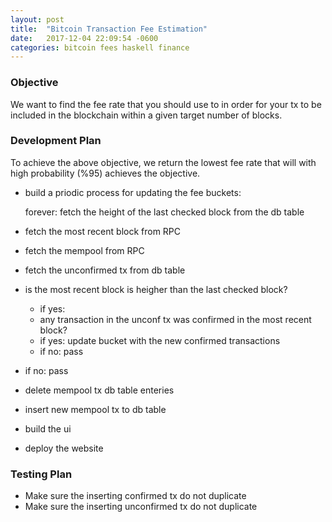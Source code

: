 ```yaml
---
layout: post
title:  "Bitcoin Transaction Fee Estimation"
date:   2017-12-04 22:09:54 -0600
categories: bitcoin fees haskell finance
---
```


### Objective

We want to find the fee rate that you should use to in order for your 
tx to be included in the blockchain within a given target number of blocks.

### Development Plan

To achieve the above objective, we return the lowest fee rate that will 
with high probability (%95) achieves the objective.

- build a priodic process for updating the fee buckets:
  
  forever:
   fetch the height of the last checked block from the db table
 - fetch the most recent block from RPC
 - fetch the mempool from RPC
 - fetch the unconfirmed tx from db table
 - is the most recent block is heigher than the last checked block?
   - if yes:
    - any transaction in the unconf tx was confirmed in the most recent block?
    -  if yes: update bucket with the new confirmed transactions
    - if no: pass
  - if no: pass
  - delete mempool tx db table enteries
  - insert new mempool tx to db table
  
- build the ui

- deploy the website

### Testing Plan

- Make sure the inserting confirmed tx do not duplicate
- Make sure the inserting unconfirmed tx do not duplicate
